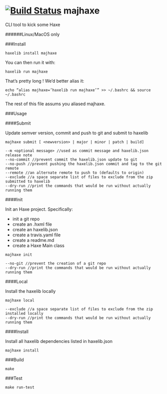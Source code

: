 [![Build Status](https://travis-ci.org/yanhick/majhaxe.svg?branch=master)](https://travis-ci.org/yanhick/majhaxe)
majhaxe
=========

CLI tool to kick some Haxe

######Linux/MacOS only

###Install

```
haxelib install majhaxe
```

You can then run it with:

```
haxelib run majhaxe
```

That’s pretty long ! We’d better alias it:

```
echo “alias majhaxe=’haxelib run majhaxe’” >> ~/.bashrc && source ~/.bashrc
```

The rest of this file assums you aliased majhaxe.

###Usage

####Submit

Update semver version, commit and push to git and submit to haxelib

```
majhaxe submit [ <newversion> | major | minor | patch | build]
```

```
--m <optional message> //used as commit message and haxelib.json release note
--no-commit //prevent commit the haxelib.json update to git
--no-push //prevent pushing the haxelib.json commit and tag to the git remote
--remote //an alternate remote to push to (defaults to origin)
--exclude //a space separate list of files to exclude from the zip submitted to haxelib
--dry-run //print the commands that would be run without actually running them
```

####Init

Init an Haxe project.
Specifically:
* init a git repo
* create an .hxml file
* create an haxelib.json
* create a travis.yaml file
* create a readme.md
* create a Haxe Main class

```
majhaxe init
```

```
--no-git //prevent the creation of a git repo
--dry-run //print the commands that would be run without actually running them
```

####Local

Install the haxelib locally

```
majhaxe local
```

```
--exclude //a space separate list of files to exclude from the zip installed locally
--dry-run //print the commands that would be run without actually running them
```
####Install

Install all haxelib dependencies listed in haxelib.json

```
majhaxe install
```

###Build

```
make
```

###Test

```
make run-test
```
